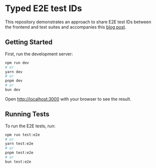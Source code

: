 # Typed E2E test IDs

This repository demonstrates an approach to share E2E test IDs between the frontend and test suites and accompanies this [blog post](https://www.gcasc.io//blog/typed-test-ids).

## Getting Started

First, run the development server:

```bash
npm run dev
# or
yarn dev
# or
pnpm dev
# or
bun dev
```

Open [http://localhost:3000](http://localhost:3000) with your browser to see the result.

## Running Tests

To run the E2E tests, run:

```bash
npm run test:e2e
# or
yarn test:e2e
# or
pnpm test:e2e
# or
bun test:e2e
```